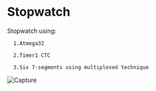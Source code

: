 # Stopwatch
Stopwatch using: 

      1.Atmega32
      
      2.Timer1 CTC
      
      3.Six 7-segments using multiplexed technique
 
![Capture](https://user-images.githubusercontent.com/81113286/191771375-b8640cd0-5aa3-4360-aeda-0d25e3b51207.PNG)
